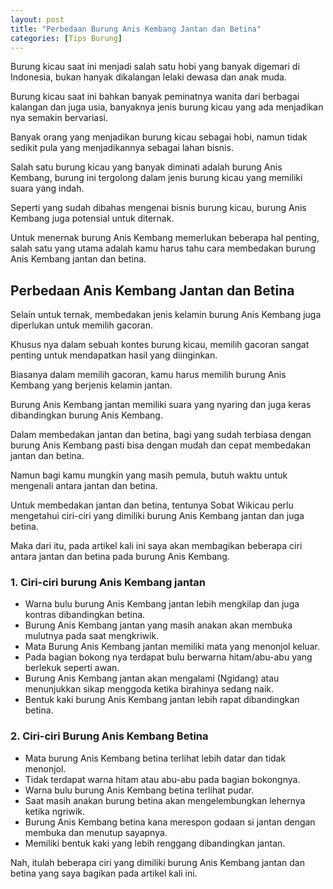 ```yaml
---
layout: post
title: "Perbedaan Burung Anis Kembang Jantan dan Betina"
categories: [Tips Burung]
---
```


Burung kicau saat ini menjadi salah satu hobi yang banyak digemari di Indonesia, bukan hanyak dikalangan lelaki dewasa dan anak muda.

Burung kicau saat ini bahkan banyak peminatnya wanita dari berbagai kalangan dan juga usia, banyaknya jenis burung kicau yang ada menjadikan nya semakin bervariasi.

Banyak orang yang menjadikan burung kicau sebagai hobi, namun tidak sedikit pula yang menjadikannya sebagai lahan bisnis.

Salah satu burung kicau yang banyak diminati adalah burung Anis Kembang, burung ini tergolong dalam jenis burung kicau yang memiliki suara yang indah.

Seperti yang sudah dibahas mengenai bisnis burung kicau, burung Anis Kembang juga potensial untuk diternak.

Untuk menernak burung Anis Kembang memerlukan beberapa hal penting, salah satu yang utama adalah kamu harus tahu cara membedakan burung Anis Kembang jantan dan betina.

## Perbedaan Anis Kembang Jantan dan Betina

Selain untuk ternak, membedakan jenis kelamin burung Anis Kembang juga diperlukan untuk memilih gacoran.

Khusus nya dalam sebuah kontes burung kicau, memilih gacoran sangat penting untuk mendapatkan hasil yang diinginkan.

Biasanya dalam memilih gacoran, kamu harus memilih burung Anis Kembang yang berjenis kelamin jantan.

Burung Anis Kembang jantan memiliki suara yang nyaring dan juga keras dibandingkan burung Anis Kembang.

Dalam membedakan jantan dan betina, bagi yang sudah terbiasa dengan burung Anis Kembang pasti bisa dengan mudah dan cepat membedakan jantan dan betina.

Namun bagi kamu mungkin yang masih pemula, butuh waktu untuk mengenali antara jantan dan betina.

Untuk membedakan jantan dan betina, tentunya Sobat Wikicau perlu mengetahui ciri-ciri yang dimiliki burung Anis Kembang jantan dan juga betina.

Maka dari itu, pada artikel kali ini saya akan membagikan beberapa ciri antara jantan dan betina pada burung Anis Kembang.

### 1. Ciri-ciri burung Anis Kembang jantan

- Warna bulu burung Anis Kembang jantan lebih mengkilap dan juga kontras dibandingkan betina.
- Burung Anis Kembang jantan yang masih anakan akan membuka mulutnya pada saat mengkriwik.
- Mata Burung Anis Kembang jantan memiliki mata yang menonjol keluar.
- Pada bagian bokong nya terdapat bulu berwarna hitam/abu-abu yang berlekuk seperti awan.
- Burung Anis Kembang jantan akan mengalami (Ngidang) atau menunjukkan sikap menggoda ketika birahinya sedang naik.
- Bentuk kaki burung Anis Kembang jantan lebih rapat dibandingkan betina.

### 2. Ciri-ciri Burung Anis Kembang Betina

- Mata burung Anis Kembang betina terlihat lebih datar dan tidak menonjol.
- Tidak terdapat warna hitam atau abu-abu pada bagian bokongnya.
- Warna bulu burung Anis Kembang betina terlihat pudar.
- Saat masih anakan burung betina akan mengelembungkan lehernya ketika ngriwik.
- Burung Anis Kembang betina kana merespon godaan si jantan dengan membuka dan menutup sayapnya.
- Memiliki bentuk kaki yang lebih renggang dibandingkan jantan.

Nah, itulah beberapa ciri yang dimiliki burung Anis Kembang jantan dan betina yang saya bagikan pada artikel kali ini.